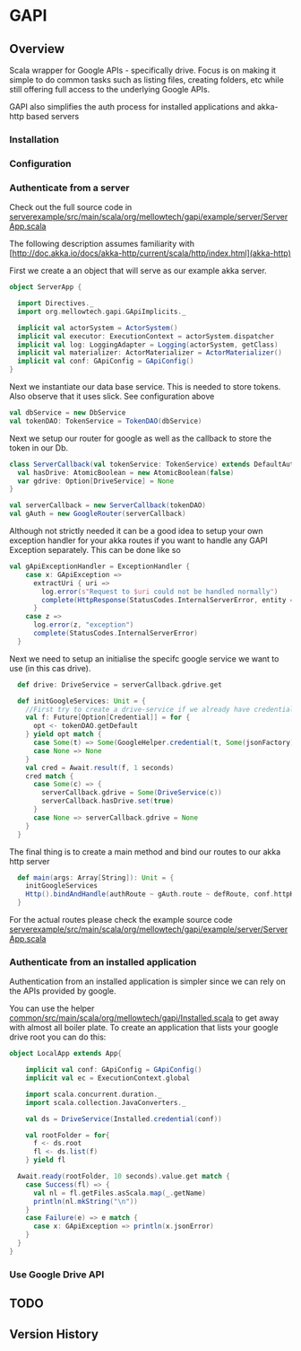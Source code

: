 # GAPI #

<!---
[![Build Status](https://travis-ci.org/msvens/gapi.svg?branch=master)](https://travis-ci.org/msvens/<projectname>)
[![Maven Central](https://img.shields.io/maven-central/v/org.mellowtech/gapi_2.12.svg)](https://maven-badges.herokuapp.com/maven-central/org.mellowtech/gapi_2.12)
--->

## Overview

Scala wrapper for Google APIs - specifically drive. Focus is on making it simple to do
common tasks such as listing files, creating folders, etc while still offering full access
to the underlying Google APIs.

GAPI also simplifies the auth process for installed applications and akka-http based servers

### Installation

### Configuration

### Authenticate from a server

Check out the full source code in [serverexample/src/main/scala/org/mellowtech/gapi/example/server/ServerApp.scala](ServerApp.scala)

The following description assumes familiarity with [http://doc.akka.io/docs/akka-http/current/scala/http/index.html](akka-http)

First we create a an object that will serve as our example akka server.

```scala
object ServerApp {

  import Directives._
  import org.mellowtech.gapi.GApiImplicits._

  implicit val actorSystem = ActorSystem()
  implicit val executor: ExecutionContext = actorSystem.dispatcher
  implicit val log: LoggingAdapter = Logging(actorSystem, getClass)
  implicit val materializer: ActorMaterializer = ActorMaterializer()
  implicit val conf: GApiConfig = GApiConfig()
}
```

Next we instantiate our data base service. This is needed to store tokens. Also observe that it uses slick.
See configuration above

```scala
val dbService = new DbService
val tokenDAO: TokenService = TokenDAO(dbService)
```

Next we setup our router for google as well as the callback to store the token in our Db. 

```scala
class ServerCallback(val tokenService: TokenService) extends DefaultAuthenticated with CredentialListener {
  val hasDrive: AtomicBoolean = new AtomicBoolean(false)
  var gdrive: Option[DriveService] = None
}

val serverCallback = new ServerCallback(tokenDAO)
val gAuth = new GoogleRouter(serverCallback)
```

Although not strictly needed it can be a good idea to setup your own exception handler for your akka routes if 
you want to handle any GAPI Exception separately. This can be done like so

```scala
val gApiExceptionHandler = ExceptionHandler {
    case x: GApiException =>
      extractUri { uri =>
        log.error(s"Request to $uri could not be handled normally")
        complete(HttpResponse(StatusCodes.InternalServerError, entity = "" + x.jsonError.getOrElse("no json error")))
      }
    case z =>
      log.error(z, "exception")
      complete(StatusCodes.InternalServerError)
  }
```

Next we need to setup an initialise the specifc google service we want to use (in this cas drive).

```scala
  def drive: DriveService = serverCallback.gdrive.get

  def initGoogleServices: Unit = {
    //First try to create a drive-service if we already have credentials
    val f: Future[Option[Credential]] = for {
      opt <- tokenDAO.getDefault
    } yield opt match {
      case Some(t) => Some(GoogleHelper.credential(t, Some(jsonFactory), Some(httpTransport), Some(serverCallback)))
      case None => None
    }
    val cred = Await.result(f, 1 seconds)
    cred match {
      case Some(c) => {
        serverCallback.gdrive = Some(DriveService(c))
        serverCallback.hasDrive.set(true)
      }
      case None => serverCallback.gdrive = None
    }
  }
```

The final thing is to create a main method and bind our routes to our akka http server

```scala
  def main(args: Array[String]): Unit = {
    initGoogleServices
    Http().bindAndHandle(authRoute ~ gAuth.route ~ defRoute, conf.httpHost.get, conf.httpPort.get)
  }
```

For the actual routes please check the example source code [serverexample/src/main/scala/org/mellowtech/gapi/example/server/ServerApp.scala](ServerApp.scala)

### Authenticate from an installed application

Authentication from an installed application is simpler since we can rely on the APIs provided by google.

You can use the helper [common/src/main/scala/org/mellowtech/gapi/Installed.scala](Installed.scala) to get away
with almost all boiler plate. To create an application that lists your google drive root you can do this:

```scala
object LocalApp extends App{

    implicit val conf: GApiConfig = GApiConfig()
    implicit val ec = ExecutionContext.global

    import scala.concurrent.duration._
    import scala.collection.JavaConverters._

    val ds = DriveService(Installed.credential(conf))

    val rootFolder = for{
      f <- ds.root
      fl <- ds.list(f)
    } yield fl

  Await.ready(rootFolder, 10 seconds).value.get match {
    case Success(fl) => {
      val nl = fl.getFiles.asScala.map(_.getName)
      println(nl.mkString("\n"))
    }
    case Failure(e) => e match {
      case x: GApiException => println(x.jsonError)
    }
  }
}
```

### Use Google Drive API



## TODO

## Version History





